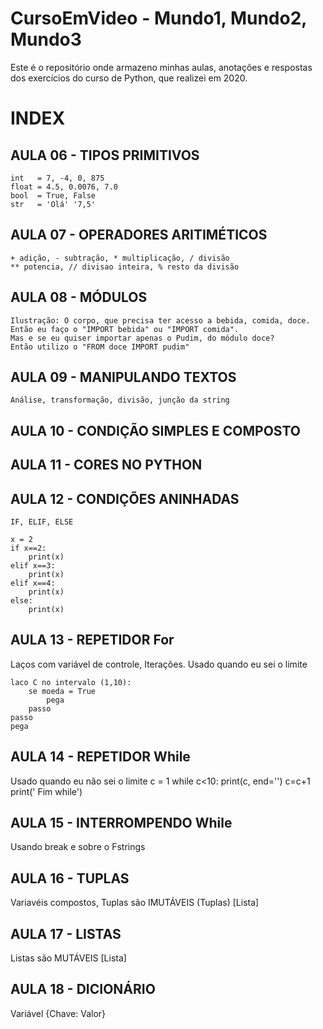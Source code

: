 # CursoEmVideo - Mundo1, Mundo2, Mundo3

Este é o repositório onde armazeno minhas aulas, anotações e respostas
dos exercícios do curso de Python, que realizei em 2020.

# INDEX

## AULA 06 - TIPOS PRIMITIVOS
    int   = 7, -4, 0, 875
    float = 4.5, 0.0076, 7.0
    bool  = True, False
    str   = 'Olá' '7,5'

## AULA 07 - OPERADORES ARITIMÉTICOS
    + adição, - subtração, * multiplicação, / divisão
    ** potencia, // divisao inteira, % resto da divisão

## AULA 08 - MÓDULOS
    Ilustração: O corpo, que precisa ter acesso a bebida, comida, doce.
    Então eu faço o "IMPORT bebida" ou "IMPORT comida".
    Mas e se eu quiser importar apenas o Pudim, do módulo doce?
    Então utilizo o "FROM doce IMPORT pudim"

## AULA 09 - MANIPULANDO TEXTOS
    Análise, transformação, divisão, junção da string

## AULA 10 - CONDIÇÃO SIMPLES E COMPOSTO

## AULA 11 - CORES NO PYTHON

## AULA 12 - CONDIÇÕES ANINHADAS
    IF, ELIF, ELSE
    
    x = 2
    if x==2:
        print(x)
    elif x==3:
        print(x)
    elif x==4:
        print(x)
    else:
        print(x)
    
## AULA 13 - REPETIDOR For
Laços com variável de controle, Iterações.
Usado quando eu sei o limite

    laco C no intervalo (1,10):
        se moeda = True
            pega
        passo
    passo
    pega

## AULA 14 - REPETIDOR While
Usado quando eu não sei o limite
    c = 1
    while c<10:
        print(c, end='')
        c=c+1
    print(' Fim while')

## AULA 15 - INTERROMPENDO While
Usando break e sobre o Fstrings

## AULA 16 - TUPLAS
Variavéis compostos, Tuplas são IMUTÁVEIS
    (Tuplas) [Lista]

## AULA 17 - LISTAS
Listas são MUTÁVEIS
    [Lista]

## AULA 18 - DICIONÁRIO
Variável {Chave: Valor}
    
